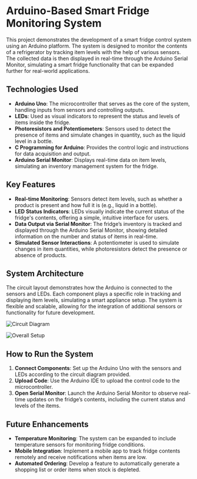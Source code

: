 # Arduino-Based Smart Fridge Monitoring System

This project demonstrates the development of a smart fridge control system using an Arduino platform. The system is designed to monitor the contents of a refrigerator by tracking item levels with the help of various sensors. The collected data is then displayed in real-time through the Arduino Serial Monitor, simulating a smart fridge functionality that can be expanded further for real-world applications.

## Technologies Used
- **Arduino Uno**: The microcontroller that serves as the core of the system, handling inputs from sensors and controlling outputs.
- **LEDs**: Used as visual indicators to represent the status and levels of items inside the fridge.
- **Photoresistors and Potentiometers**: Sensors used to detect the presence of items and simulate changes in quantity, such as the liquid level in a bottle.
- **C Programming for Arduino**: Provides the control logic and instructions for data acquisition and output.
- **Arduino Serial Monitor**: Displays real-time data on item levels, simulating an inventory management system for the fridge.

## Key Features
- **Real-time Monitoring**: Sensors detect item levels, such as whether a product is present and how full it is (e.g., liquid in a bottle).
- **LED Status Indicators**: LEDs visually indicate the current status of the fridge's contents, offering a simple, intuitive interface for users.
- **Data Output via Serial Monitor**: The fridge’s inventory is tracked and displayed through the Arduino Serial Monitor, showing detailed information on the number and status of items in real-time.
- **Simulated Sensor Interactions**: A potentiometer is used to simulate changes in item quantities, while photoresistors detect the presence or absence of products.

## System Architecture
The circuit layout demonstrates how the Arduino is connected to the sensors and LEDs. Each component plays a specific role in tracking and displaying item levels, simulating a smart appliance setup. The system is flexible and scalable, allowing for the integration of additional sensors or functionality for future development.

![Circuit Diagram](images/Gesamtschaltung.jpg)  

![Overall Setup](images/Gesamzaufbau.jpg) 


## How to Run the System
1. **Connect Components**: Set up the Arduino Uno with the sensors and LEDs according to the circuit diagram provided.
2. **Upload Code**: Use the Arduino IDE to upload the control code to the microcontroller.
3. **Open Serial Monitor**: Launch the Arduino Serial Monitor to observe real-time updates on the fridge’s contents, including the current status and levels of the items.

## Future Enhancements
- **Temperature Monitoring**: The system can be expanded to include temperature sensors for monitoring fridge conditions.
- **Mobile Integration**: Implement a mobile app to track fridge contents remotely and receive notifications when items are low.
- **Automated Ordering**: Develop a feature to automatically generate a shopping list or order items when stock is depleted.
